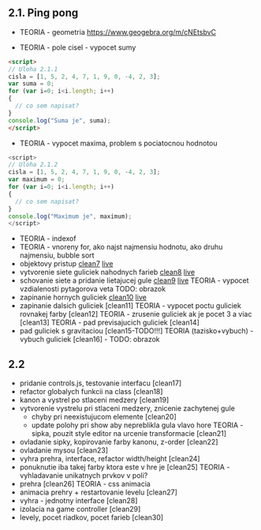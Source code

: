 ## 2.1. Ping pong
  - TEORIA - geometria https://www.geogebra.org/m/cNEtsbvC

  - TEORIA - pole cisel - vypocet sumy

```html
<script>
// Uloha 2.1.1
cisla = [1, 5, 2, 4, 7, 1, 9, 0, -4, 2, 3];
var suma = 0;
for (var i=0; i<i.length; i++)
{
  // co sem napisat?    
}
console.log("Suma je", suma);
</script>
```

  - TEORIA - vypocet maxima, problem s pociatocnou hodnotou

```javascript
<script>
// Uloha 2.1.2
cisla = [1, 5, 2, 4, 7, 1, 9, 0, -4, 2, 3];
var maximum = 0;
for (var i=0; i<i.length; i++)
{
  // co sem napisat?    
}
console.log("Maximum je", maximum);
</script>
```

  - TEORIA - indexof
  - TEORIA - vnoreny for, ako najst najmensiu hodnotu, ako druhu najmensiu, bubble sort
  - objektovy pristup [clean7](clean07/index.html) [live](https://rawgit.valky.eu/gabonator/Education/master/2022/Programming2/clean07/index.html)
  - vytvorenie siete guliciek nahodnych farieb [clean8](clean08/index.html) [live](https://rawgit.valky.eu/gabonator/Education/master/2022/Programming2/clean08/index.html)
  - schovanie siete a pridanie lietajucej gule [clean9](clean09/index.html) [live](https://rawgit.valky.eu/gabonator/Education/master/2022/Programming2/clean09/index.html)
  TEORIA - vypocet vzdialenosti pytagorova veta TODO: obrazok
  - zapinanie hornych guliciek [clean10](clean10/index.html) [live](https://rawgit.valky.eu/gabonator/Education/master/2022/Programming2/clean10/index.html)
  - zapinanie dalsich guliciek [clean11]
  TEORIA - vypocet poctu guliciek rovnakej farby [clean12]
  TEORIA - zrusenie guliciek ak je pocet 3 a viac [clean13]
  TEORIA - pad previsajucich guliciek [clean14]
  - pad guliciek s gravitaciou [clean15-TODO!!!]
  TEORIA (tazisko+vybuch) - vybuch guliciek [clean16] - TODO: obrazok

## 2.2
  - pridanie controls.js, testovanie interfacu [clean17]
  - refactor globalych funkcii na class [clean18]
  - kanon a vystrel po stlaceni medzery [clean19]
  - vytvorenie vystrelu pri stlaceni medzery, znicenie zachytenej gule 
    + chyby pri neexistujucom elemente [clean20]
    + update polohy pri show aby nepreblikla gula vlavo hore
  TEORIA - sipka, pouzit style editor na urcenie transformacie [clean21]
  - ovladanie sipky, kopirovanie farby kanonu, z-order [clean22]
  - ovladanie mysou [clean23]
  - vyhra prehra, interface, refactor width/height [clean24]
  - ponuknutie iba takej farby ktora este v hre je [clean25]
  TEORIA - vyhladavanie unikatnych prvkov v poli?
  - prehra [clean26]
  TEORIA - css animacia
  - animacia prehry + restartovanie levelu [clean27]
  - vyhra - jednotny interface [clean28]
  - izolacia na game controller [clean29]
  - levely, pocet riadkov, pocet farieb [clean30]
